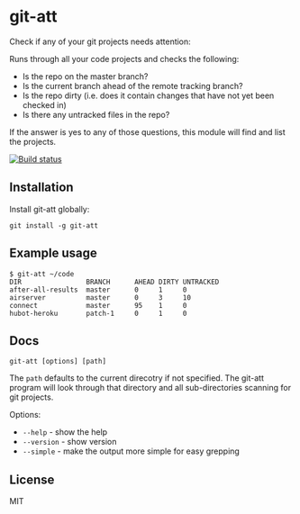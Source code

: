 # git-att

Check if any of your git projects needs attention:

Runs through all your code projects and checks the following:

- Is the repo on the master branch?
- Is the current branch ahead of the remote tracking branch?
- Is the repo dirty (i.e. does it contain changes that have not yet been
  checked in)
- Is there any untracked files in the repo?

If the answer is yes to any of those questions, this module will find
and list the projects.

[![Build status](https://travis-ci.org/watson/git-att.svg?branch=master)](https://travis-ci.org/watson/git-att)

## Installation

Install git-att globally:

```
git install -g git-att
```

## Example usage

```
$ git-att ~/code
DIR                BRANCH      AHEAD DIRTY UNTRACKED
after-all-results  master      0     1     0
airserver          master      0     3     10
connect            master      95    1     0
hubot-heroku       patch-1     0     1     0
```

## Docs

```
git-att [options] [path]
```

The `path` defaults to the current direcotry if not specified. The
git-att program will look through that directory and all sub-directories
scanning for git projects.

Options:

- `--help` - show the help
- `--version` - show version
- `--simple` - make the output more simple for easy grepping

## License

MIT
